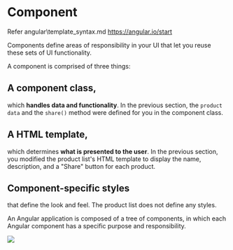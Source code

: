 # Component

Refer angular\template_syntax.md
https://angular.io/start

Components define areas of responsibility in your UI that let you reuse these sets of UI functionality. 

A component is comprised of three things:

## A component class,
which **handles data and functionality**. In the previous section, the `product data` and the `share()` method were defined for you in the component class.

## A HTML template, 
which determines **what is presented to the user**. In the previous section, you modified the product list's HTML template to display the name, description, and a "Share" button for each product.

## Component-specific styles 
that define the look and feel. The product list does not define any styles.

An Angular application is composed of a tree of components, in which each Angular component has a specific purpose and responsibility.

![](https://angular.io/generated/images/guide/start/app-components.png)